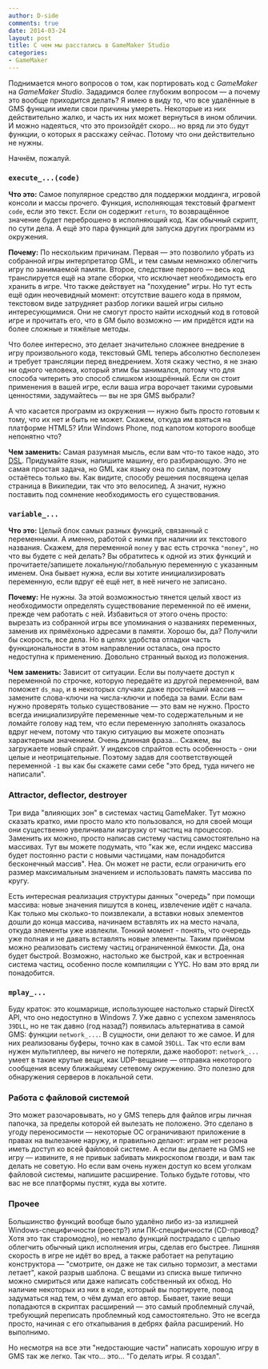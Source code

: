 ```yaml
---
author: D-side
comments: true
date: 2014-03-24
layout: post
title: С чем мы расстались в GameMaker Studio
categories:
- GameMaker
---
```

Поднимается много вопросов о том, как портировать код с _GameMaker_ на _GameMaker Studio_. Зададимся более глубоким вопросом &mdash; а почему это вообще приходится делать? Я имею в виду то, что все удалённые в GMS функции имели свои причины умереть. Некоторые из них действительно жалко, и часть их них может вернуться в ином обличии. И можно надеяться, что это произойдёт скоро... но вряд ли это будут функции, о которых я расскажу сейчас. Потому что они действительно не нужны.

Начнём, пожалуй.

<h3><code>execute_...<wbr>(code)</code></h3>

**Что это:** Самое популярное средство для поддержки моддинга, игровой консоли и массы прочего. Функция, исполняющая текстовый фрагмент `code`, если это текст. Если он содержит `return`, то возвращённое значение будет переброшено в исполняющий код. Как обычный скрипт, по сути дела. А ещё это пара функций для запуска других программ из окружения.

**Почему:** По нескольким причинам. Первая &mdash; это позволило убрать из собранной игры интерпретатор GML, и тем самым немножко облегчить игру по занимаемой памяти. Второе, следствие первого &mdash; весь код транслируется ещё на этапе сборки, что исключает необходимость его хранить в игре. Что также действует на "похудение" игры. Но тут есть ещё один неочевидный момент: отсутствие вашего кода в прямом, текстовом виде затрудняет разбор логики вашей игры сильно интересующимися. Они не смогут просто найти исходный код в готовой игре и прочитать его, что в GM было возможно &mdash; им придётся идти на более сложные и тяжёлые методы.

Что более интересно, это делает значительно сложнее внедрение в игру произвольного кода, текстовый GML теперь абсолютно бесполезен и требует трансляции перед внедрением. Хотя скажу честно, я не знаю ни одного человека, который этим бы занимался, потому что для способа читерить это способ слишком изощрённый. Если он стоит применения в вашей игре, если ваша игра ворочает такими суровыми ценностями, задумайтесь &mdash; вы не зря GMS выбрали?

А что касается программ из окружения &mdash; нужно быть просто готовым к тому, что их нет и быть не может. Скажем, откуда им взяться на платформе HTML5? Или Windows Phone, под капотом которого вообще непонятно что?

**Чем заменить:** Самая разумная мысль, если вам что-то такое надо, это [DSL](http://ru.wikipedia.org/wiki/%D0%9F%D1%80%D0%B5%D0%B4%D0%BC%D0%B5%D1%82%D0%BD%D0%BE-%D0%BE%D1%80%D0%B8%D0%B5%D0%BD%D1%82%D0%B8%D1%80%D0%BE%D0%B2%D0%B0%D0%BD%D0%BD%D1%8B%D0%B9_%D1%8F%D0%B7%D1%8B%D0%BA). Придумайте язык, напишите машину, его разбирающую. Это не самая простая задача, но GML как языку она по силам, поэтому остаётесь только вы. Как видите, способу решения посвящена целая страница в Википедии, так что это велосипед. А значит, нужно поставить под сомнение необходимость его существования.

### `variable_...`

**Что это:**  Целый блок самых разных функций, связанный с переменными. А именно, работой с ними при наличии их текстового названия. Скажем, для переменной `money` у вас есть строчка `"money"`, но что вы будете с ней делать? Вы обратитесь к одной из этих функций и прочитаете/запишете локальную/глобальную переменную с указанным именем. Она бывает нужна, если вы хотите инициализировать переменную, если вдруг её ещё нет, в неё ничего не записано.

**Почему:** Не нужны. За этой возможностью тянется целый хвост из необходимости определять существование переменной по её имени, прежде чем работать с ней. Избавиться от этого очень просто: вырезать из собранной игры все упоминания о названиях переменных, заменив их прямёхонько адресами в памяти. Хорошо бы, да? Получили бы скорость, все дела. Но в целях удобства отладки часть функциональности в этом направлении осталась, она просто недоступна к применению. Довольно странный выход из положения.

**Чем заменить:** Зависит от ситуации. Если вы получаете доступ к переменной по строчке, которую передаёте из другой переменной, вам поможет `ds_map`, и в некоторых случаях даже простейший массив &mdash; замените слова-ключи на числа-ключи и победа за вами. Если вам нужно проверять только существование &mdash; это вам не нужно. Просто всегда инициализируйте переменные чем-то содержательным и не ломайте голову над тем, что если переменную заполнять оказалось вдруг нечем, потому что такую ситуацию вы можете опознать характерным значением. Очень длинная фраза... Скажем, вы загружаете новый спрайт. У индексов спрайтов есть особенность - они целые и неотрицательные. Поэтому задав для соответствующей переменной `-1` вы как бы скажете сами себе "это бред, туда ничего не написали".

### Attractor, deflector, destroyer

Три вида "влияющих зон" в системах частиц GameMaker. Тут можно сказать кратко, ими просто мало кто пользовался, но для своей мощи они существенно увеличивали нагрузку от частиц на процессор. Заменить их можно, просто написав систему частиц самостоятельно на массивах. Тут вы можете подумать, что "как же, если индекс массива будет постоянно расти с новыми частицами, нам понадобится бесконечный массив". Неа. Он может не расти, если ограничить его размер максимальным значением и использовать память массива по кругу.

Есть интересная реализация структуры данных "очередь" при помощи массива: новые значения пишутся в конец, извлечение идёт с начала. Как только мы сколько-то поизвлекали, а вставки новых элементов дошли до конца массива, начинаем вставлять их на место начала, откуда элементы уже извлекли. Тонкий момент - понять, что очередь уже полная и не давать вставлять новые элементы. Таким приёмом можно реализовать систему частиц ограниченной ёмкости. Да, она будет быстрой. Возможно, настолько же быстрой, как и встроенная система частиц, особенно после компиляции с YYC. Но вам это вряд ли понадобится.

### `mplay_...`

Буду краток: это кошмарище, использующее настолько старый DirectX API, что оно недоступно в Windows 7. Уже давно с успехом заменялось `39DLL`, но не так давно (год назад?) появилась альтернатива в самой GMS: функции `network_...`. В сущности, они делают то же самое. И для них реализованы буферы, точно как в самой `39DLL`. Так что если вам нужен мультиплеер, вы ничего не потеряли, даже наоборот: `network_...` умеет в такие крутые вещи, как UDP-вещание &mdash; отправка некоторого сообщения всему ближайшему сетевому окружению. Это полезно для обнаружения серверов в локальной сети.

### Работа с файловой системой

Это может разочаровывать, но у GMS теперь для файлов игры личная папочка, за пределы которой ей вылезать не положено. Это сделано в угоду переносимости &mdash; некоторые ОС ограничивают приложение в правах на вылезание наружу, и правильно делают: играм нет резона иметь доступ ко всей файловой системе. А если вы делаете на GMS не игру &mdash; извините, я не привык забивать микроскопом гвозди, и вам так делать не советую. Но если вам очень нужен доступ ко всем уголкам файловой системы, напишите расширение. Только будьте готовы, что вас не все платформы пустят, куда вы хотите.

### Прочее

Большинство функций вообще было удалёно либо из-за излишней Windows-специфичности (реестр?) или ПК-специфичности (CD-привод? Хотя это так старомодно), но немало функций пострадало с целью облегчить обычный цикл исполнения игры, сделав его быстрее. Лишняя скорость в игре не идёт во вред, а также работает на репутацию конструктора &mdash; "смотрите, он даже не так сильно тормозит, а местами летает", какой разрыв шаблона. С вещами из списка выше типично можно смириться или даже написать собственный их обход. Но наличие некоторых из них в коде, который вы портируете, повод задуматься над тем, о чём думал его автор. Бывает, такие вещи попадаются в скриптах расширений &mdash; это самый проблемный случай, требующий переписать проблемный код самостоятельно. Это не всегда просто, начиная с его откапывания в дебрях файла расширений. Но выполнимо.

Но несмотря на все эти "недостающие части" написать хорошую игру в GMS так же легко. Так что... это... "Го делать игры. Я создал".
